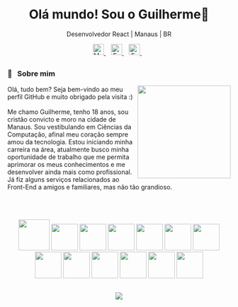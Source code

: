 ## <h1 align="center"> Olá mundo! Sou o Guilherme👋</h1>

<p align="center">Desenvolvedor React | Manaus | BR</p>

<p align='center'>
  <a href="https://www.linkedin.com/in/fernanda-leite-felix/">
    <img height="25px" alt="My Likedin" src="https://img.shields.io/badge/LinkedIn-0077B5?style=for-the-badge&logo=linkedin&logoColor=white"/>
  </a>&nbsp;&nbsp;
  <a href="mailto:guirozmesquita@gmail.com">
    <img height="25px" alt= "E-mail" src="https://img.shields.io/badge/Gmail-D14836?style=for-the-badge&logo=gmail&logoColor=white"/>        
  </a>&nbsp;&nbsp;
  <a href="https://www.instagram.com/guirmes_/">
    <img height="25px" alt= "E-mail" src="https://img.shields.io/badge/Instagram-E4405F?style=for-the-badge&logo=instagram&logoColor=white"/>        
  </a>&nbsp;&nbsp;
</p>

## <h3>🦰  &nbsp; Sobre mim 
 
 <img align="right" height="210px" 
       src="https://github-readme-stats.vercel.app/api?username=guilhermesquita&count_private=true&show_icons=true&theme=rose_pine&hide_rank=true&custom_title=Minhas estatísticas&hide_border=true&include_all_commits=true"/>
</h3>
 
 <p align="left">Olá, tudo bem? Seja bem-vindo ao meu perfil GitHub e muito obrigado pela visita :) </br><br>
Me chamo Guilherme, tenho 18 anos, sou cristão convicto e moro na cidade de Manaus. Sou vestibulando em Ciências da Computação, afinal meu coração sempre amou da tecnologia. 
Estou iniciando minha carreira na área, atualmente busco minha oportunidade de trabalho que me permita aprimorar os meus conhecimentos e me desenvolver ainda mais como profissional. Já fiz alguns serviços relacionados ao Front-End a amigos e familiares, mas não tão grandioso.
<br><br><br>
</p>
<br>
<div align = "center">
  <img src="https://cdn.jsdelivr.net/gh/devicons/devicon/icons/html5/html5-original-wordmark.svg" height="70px"/>
  <img src="https://cdn.jsdelivr.net/gh/devicons/devicon/icons/css3/css3-original.svg" height="60"/>
  <img src="https://cdn.jsdelivr.net/gh/devicons/devicon/icons/javascript/javascript-plain.svg" height="60px" />
  <img src="https://cdn.jsdelivr.net/gh/devicons/devicon/icons/typescript/typescript-original.svg" height="60px"/>
  <img src="https://cdn.jsdelivr.net/gh/devicons/devicon/icons/react/react-original.svg" height="60"/>
  <img src="https://cdn.jsdelivr.net/gh/devicons/devicon/icons/angularjs/angularjs-original.svg" height="60"/>
  <img src="https://cdn.jsdelivr.net/gh/devicons/devicon/icons/nodejs/nodejs-original.svg" height="60"/>
  <img src="https://cdn.jsdelivr.net/gh/devicons/devicon/icons/figma/figma-original.svg" height="60px"/>
  <img src="https://cdn.jsdelivr.net/gh/devicons/devicon/icons/premierepro/premierepro-original.svg" height="60"/>
  <img src="https://cdn.jsdelivr.net/gh/devicons/devicon/icons/photoshop/photoshop-line.svg" height="60"/>
  <img src="https://cdn.jsdelivr.net/gh/devicons/devicon/icons/mysql/mysql-original.svg" height="60"/>
  <img src="https://cdn.jsdelivr.net/gh/devicons/devicon/icons/python/python-original.svg" height="60"/>
  <img src="https://cdn.jsdelivr.net/gh/devicons/devicon/icons/django/django-plain.svg" height="60px"/>        
</div>        

   ##

  <p align="center">
    <img src="https://github-readme-stats.vercel.app/api/top-langs/?username=guilhermesquita&exclude_repo=github-readme-stats,fernandaflx.github.io&langs_count=10&layout=compact&theme=rose_pine&hide_border=true" />
  </p>
  
   ##
          
          
          
          
          
